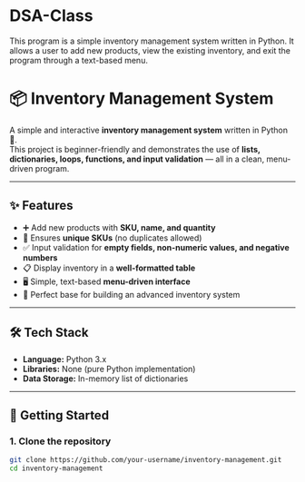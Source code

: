 # DSA-Class
This program is a simple inventory management system written in Python. It allows a user to add new products, view the existing inventory, and exit the program through a text-based menu.
# 📦 Inventory Management System

A simple and interactive **inventory management system** written in Python 🐍.  
This project is beginner-friendly and demonstrates the use of **lists, dictionaries, loops, functions, and input validation** — all in a clean, menu-driven program.

---

## ✨ Features

- ➕ Add new products with **SKU, name, and quantity**
- 🔑 Ensures **unique SKUs** (no duplicates allowed)
- ✅ Input validation for **empty fields, non-numeric values, and negative numbers**
- 📋 Display inventory in a **well-formatted table**
- 🖥️ Simple, text-based **menu-driven interface**
- 🚀 Perfect base for building an advanced inventory system

---

## 🛠️ Tech Stack

- **Language:** Python 3.x  
- **Libraries:** None (pure Python implementation)  
- **Data Storage:** In-memory list of dictionaries  

---

## 🚀 Getting Started

### 1. Clone the repository
```bash
git clone https://github.com/your-username/inventory-management.git
cd inventory-management

